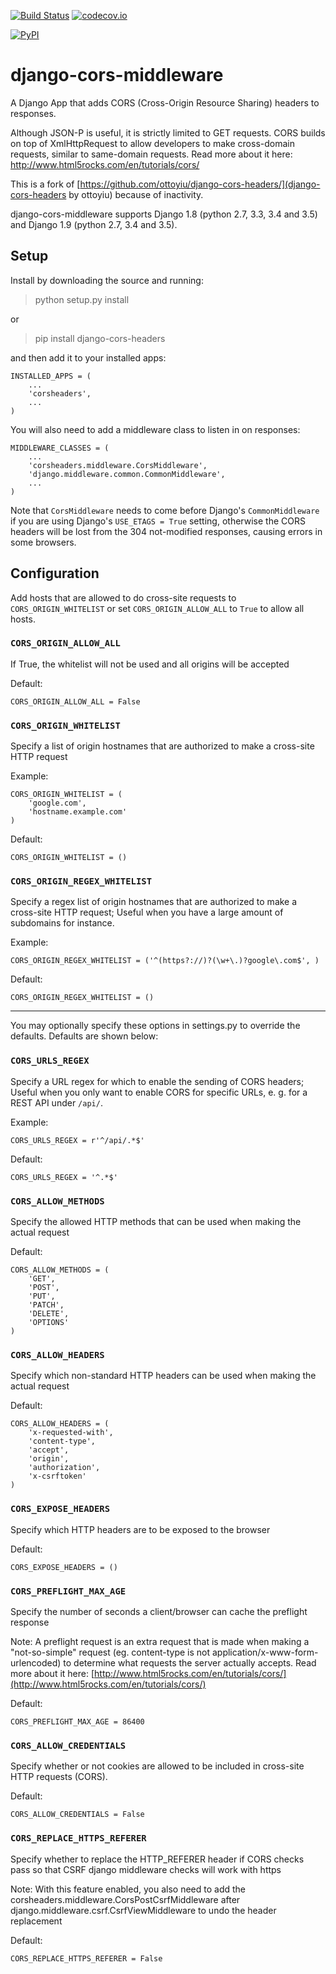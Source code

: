 [![Build Status](https://travis-ci.org/zestedesavoir/django-cors-middleware.svg?branch=master)](https://travis-ci.org/zestedesavoir/django-cors-middleware)
[![codecov.io](http://codecov.io/github/zestedesavoir/django-cors-middleware/coverage.svg?branch=master)](http://codecov.io/github/ottoyiu/zestedesavoir/django-cors-middleware?branch=master)

[![PyPI](https://img.shields.io/pypi/v/nine.svg)](https://pypi.python.org/pypi/django-cors-middleware)

django-cors-middleware 
======================

A Django App that adds CORS (Cross-Origin Resource Sharing) headers to responses.

Although JSON-P is useful, it is strictly limited to GET requests. CORS builds on top of XmlHttpRequest to allow developers to make cross-domain requests, similar to same-domain requests. Read more about it here: [http://www.html5rocks.com/en/tutorials/cors/ ](http://www.html5rocks.com/en/tutorials/cors/)

This is a fork of [https://github.com/ottoyiu/django-cors-headers/](django-cors-headers by ottoyiu) because of inactivity.

django-cors-middleware supports Django 1.8 (python 2.7, 3.3, 3.4 and 3.5) and Django 1.9 (python 2.7, 3.4 and 3.5).

## Setup ##

Install by downloading the source and running:

>   python setup.py install

or

>   pip install django-cors-headers

and then add it to your installed apps:

    INSTALLED_APPS = (
        ...
        'corsheaders',
        ...
    )

You will also need to add a middleware class to listen in on responses:

    MIDDLEWARE_CLASSES = (
        ...
        'corsheaders.middleware.CorsMiddleware',
        'django.middleware.common.CommonMiddleware',
        ...
    )

Note that `CorsMiddleware` needs to come before Django's `CommonMiddleware` if you are using Django's `USE_ETAGS = True` setting, otherwise the CORS headers will be lost from the 304 not-modified responses, causing errors in some browsers.

## Configuration ##

Add hosts that are allowed to do cross-site requests to `CORS_ORIGIN_WHITELIST` or set `CORS_ORIGIN_ALLOW_ALL` to `True` to allow all hosts.


### `CORS_ORIGIN_ALLOW_ALL`
If True, the whitelist will not be used and all origins will be accepted

Default:

    CORS_ORIGIN_ALLOW_ALL = False

### `CORS_ORIGIN_WHITELIST`
Specify a list of origin hostnames that are authorized to make a cross-site HTTP request

Example:

    CORS_ORIGIN_WHITELIST = (
        'google.com',
        'hostname.example.com'
    )


Default:

    CORS_ORIGIN_WHITELIST = ()

### `CORS_ORIGIN_REGEX_WHITELIST`
Specify a regex list of origin hostnames that are authorized to make a cross-site HTTP request; Useful when you have a large amount of subdomains for instance.

Example:

    CORS_ORIGIN_REGEX_WHITELIST = ('^(https?://)?(\w+\.)?google\.com$', )


Default:

    CORS_ORIGIN_REGEX_WHITELIST = ()


---


You may optionally specify these options in settings.py to override the defaults. Defaults are shown below:


### `CORS_URLS_REGEX`
Specify a URL regex for which to enable the sending of CORS headers; Useful when you only want to enable CORS for specific URLs, e. g. for a REST API under `/api/`.

Example:

    CORS_URLS_REGEX = r'^/api/.*$'

Default:

    CORS_URLS_REGEX = '^.*$'

### `CORS_ALLOW_METHODS`
Specify the allowed HTTP methods that can be used when making the actual request

Default:

    CORS_ALLOW_METHODS = (
        'GET',
        'POST',
        'PUT',
        'PATCH',
        'DELETE',
        'OPTIONS'
    )

### `CORS_ALLOW_HEADERS`
Specify which non-standard HTTP headers can be used when making the actual request

Default:

    CORS_ALLOW_HEADERS = (
        'x-requested-with',
        'content-type',
        'accept',
        'origin',
        'authorization',
        'x-csrftoken'
    )

### `CORS_EXPOSE_HEADERS`
Specify which HTTP headers are to be exposed to the browser

Default:

    CORS_EXPOSE_HEADERS = ()

### `CORS_PREFLIGHT_MAX_AGE`
Specify the number of seconds a client/browser can cache the preflight response

Note: A preflight request is an extra request that is made when making a "not-so-simple" request (eg. content-type is not application/x-www-form-urlencoded) to determine what requests the server actually accepts. Read more about it here: [http://www.html5rocks.com/en/tutorials/cors/](http://www.html5rocks.com/en/tutorials/cors/)

Default:

    CORS_PREFLIGHT_MAX_AGE = 86400

### `CORS_ALLOW_CREDENTIALS`
Specify whether or not cookies are allowed to be included in cross-site HTTP requests (CORS).

Default:

    CORS_ALLOW_CREDENTIALS = False

### `CORS_REPLACE_HTTPS_REFERER`
Specify whether to replace the HTTP_REFERER header if CORS checks pass so that CSRF django middleware checks will work with https

Note: With this feature enabled, you also need to add the corsheaders.middleware.CorsPostCsrfMiddleware after django.middleware.csrf.CsrfViewMiddleware to undo the header replacement

Default:

    CORS_REPLACE_HTTPS_REFERER = False
